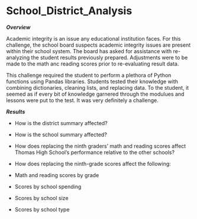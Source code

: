 # School_District_Analysis

***Overview***

  Academic integrity is an issue any educational institution faces. For this challenge, the school board suspects academic integrity issues are present within their school system. The board has asked for assistance with re-analyzing the student results previously prepared. Adjustments were to be made to the math anc reading scores prior to re-evaluating result data.
  
  This challenge required the student to perform a plethora of Python functions using Pandas libraries. Students tested their knowledge with combining dictionaries, cleaning lists, and replacing data. To the student, it seemed as if every bit of knowledge garnered through the modulues and lessons were put to the test. It was very definitely a challenge. 
  
***Results***
- How is the district summary affected?
   

- How is the school summary affected?
- How does replacing the ninth graders’ math and reading scores affect Thomas High School’s performance relative to the other schools?
- How does replacing the ninth-grade scores affect the following:
- Math and reading scores by grade
- Scores by school spending
- Scores by school size
- Scores by school type
